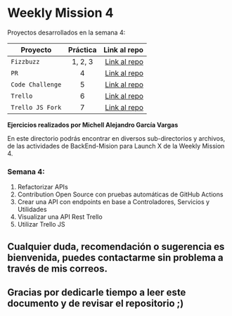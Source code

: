 # Weekly Mission 4

Proyectos desarrollados en la semana 4:

| Proyecto | Práctica | Link al repo |
| ------------- |:-------------:| -----:|
|`Fizzbuzz`|1, 2, 3|[Link al repo](https://github.com/AleGV258/FizzBuzz_API)|
|`PR`|4|[Link al repo](https://github.com/AleGV258/fizzbuzz)|
|`Code Challenge`|5|[Link al repo](https://github.com/AleGV258/VisualThinking_API)|
|`Trello`|6|[Link al repo](https://github.com/AleGV258/trelloJS)|
|`Trello JS Fork`|7|[Link al repo](https://github.com/AleGV258/trello)|

**Ejercicios realizados por Michell Alejandro García Vargas**

En este directorio podrás encontrar en diversos sub-directorios y archivos, de las actividades de BackEnd-Mision para Launch X de la Weekly Mission 4.

### Semana 4:
1. Refactorizar APIs
2. Contribution Open Source con pruebas automáticas de GitHub Actions
3. Crear una API con endpoints en base a Controladores, Servicios y Utilidades
4. Visualizar una API Rest Trello
5. Utilizar Trello JS

## Cualquier duda, recomendación o sugerencia es bienvenida, puedes contactarme sin problema a través de mis correos.

## Gracias por dedicarle tiempo a leer este documento y de revisar el repositorio ;)
